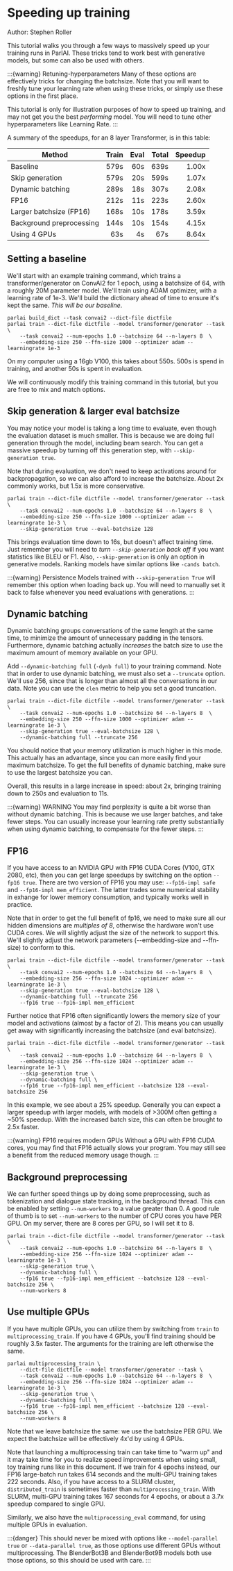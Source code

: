 # Speeding up training

Author: Stephen Roller

This tutorial walks you through a few ways to massively speed up your training
runs in ParlAI. These tricks tend to work best with generative models, but some
can also be used with others.

:::{warning} Retuning-hyperparameters
Many of these options are effectively tricks for changing the batchsize.
Note that you will want to freshly tune your learning rate when using
these tricks, or simply use these options in the first place.

This tutorial is only for illustration purposes of how to speed up training,
and may not get you the best _performing_ model. You will need to tune
other hyperparameters like Learning Rate.
:::

A summary of the speedups, for an 8 layer Transformer, is in this table:

| Method                   | Train | Eval | Total | Speedup |
| ------------------------ | ----: | ---: | ----: | ------: |
| Baseline                 |  579s |  60s |  639s |   1.00x |
| Skip generation          |  579s |  20s |  599s |   1.07x |
| Dynamic batching         |  289s |  18s |  307s |   2.08x |
| FP16                     |  212s |  11s |  223s |   2.60x |
| Larger batchsize (FP16)  |  168s |  10s |  178s |   3.59x |
| Background preprocessing |  144s |  10s |  154s |   4.15x |
| Using 4 GPUs             |   63s |   4s |   67s |   8.64x |

## Setting a baseline

We'll start with an example training command, which trains a
transformer/generator on ConvAI2 for 1 epoch, using a batchsize of 64, with a
roughly 20M parameter model. We'll train using ADAM optimizer, with a learning
rate of 1e-3. We'll build the dictionary ahead of time to ensure it's kept the
same. *This will be our baseline*.

    parlai build_dict --task convai2 --dict-file dictfile
    parlai train --dict-file dictfile --model transformer/generator --task \
        --task convai2 --num-epochs 1.0 --batchsize 64 --n-layers 8  \
        --embedding-size 250 --ffn-size 1000 --optimizer adam --learningrate 1e-3

On my computer using a 16gb V100, this takes about 550s. 500s is spend in training,
and another 50s is spent in evaluation.

We will continuously modify this training command in this tutorial, but you are
free to mix and match options.

## Skip generation & larger eval batchsize

You may notice your model is taking a long time to evaluate, even though the
evaluation dataset is much smaller. This is because we are doing full
generation through the model, including beam search. You can get a massive
speedup by turning off this generation step, with `--skip-generation true`.

Note that during evaluation, we don't need to keep activations around for
backpropagation, so we can also afford to increase the batchsize. About 2x
commonly works, but 1.5x is more conservative.

    parlai train --dict-file dictfile --model transformer/generator --task \
        --task convai2 --num-epochs 1.0 --batchsize 64 --n-layers 8  \
        --embedding-size 250 --ffn-size 1000 --optimizer adam --learningrate 1e-3 \
        --skip-generation true --eval-batchsize 128

This brings evaluation time down to 16s, but doesn't affect training time.  Just
remember you will need to _turn `--skip-generation` back off_ if you want
statistics like BLEU or F1. Also, `--skip-generation` is only an option in
generative models. Ranking models have similar options like `-cands batch`.

:::{warning} Persistence
Models trained with `--skip-generation True` will remember this option when
loading back up. You will need to manually set it back to false whenever you
need evaluations with generations.
:::

## Dynamic batching

Dynamic batching groups conversations of the same length at the same time, to
minimize the amount of unnecessary padding in the tensors. Furthermore, dynamic
batching actually _increases_ the batch size to use the maximum amount of
memory available on your GPU.

Add `--dynamic-batching full` (`-dynb full`) to your training command. Note
that in order to use dynamic batching, we must also set a `--truncate` option.
We'll use 256, since that is longer than almost all the conversations in our
data. Note you can use the `clen` metric to help you set a good truncation.

    parlai train --dict-file dictfile --model transformer/generator --task \
        --task convai2 --num-epochs 1.0 --batchsize 64 --n-layers 8  \
        --embedding-size 250 --ffn-size 1000 --optimizer adam --learningrate 1e-3 \
        --skip-generation true --eval-batchsize 128 \
        --dynamic-batching full --truncate 256

You should notice that your memory utilization is much higher in this mode.
This actually has an advantage, since you can more easily find your maximum
batchsize.  To get the full benefits of dynamic batching, make sure to use the
largest batchsize you can.

Overall, this results in a large increase in speed: about 2x, bringing training
down to 250s and evaluation to 11s.

:::{warning} WARNING
You may find perplexity is quite a bit worse than without dynamic
batching. This is because we use larger batches, and take fewer steps.  You can
usually increase your learning rate pretty substantially when using dynamic
batching, to compensate for the fewer steps.
:::

## FP16

If you have access to an NVIDIA GPU with FP16 CUDA Cores (V100, GTX 2080, etc),
then you can get large speedups by switching on the option `--fp16 true`. There
are two version of FP16 you may use: `--fp16-impl safe` and
`--fp16-impl mem_efficient`. The latter trades some numerical stability in exhange
for lower memory consumption, and typically works well in practice.

Note that in order to get the full benefit of fp16, we need to make sure all
our hidden dimensions are _multiples of 8_, otherwise the hardware won't use
CUDA cores. We will slightly adjust the size of the network to support this.
We'll slightly adjust the network parameters (--embedding-size and --ffn-size)
to conform to this.

    parlai train --dict-file dictfile --model transformer/generator --task \
        --task convai2 --num-epochs 1.0 --batchsize 64 --n-layers 8  \
        --embedding-size 256 --ffn-size 1024 --optimizer adam --learningrate 1e-3 \
        --skip-generation true --eval-batchsize 128 \
        --dynamic-batching full --truncate 256
        --fp16 true --fp16-impl mem_efficient

Further notice that FP16 often significantly lowers the memory size of your model
and activations (almost by a factor of 2). This means you can usually get away with
significantly increasing the batchsize (and eval batchsize).

    parlai train --dict-file dictfile --model transformer/generator --task \
        --task convai2 --num-epochs 1.0 --batchsize 64 --n-layers 8  \
        --embedding-size 256 --ffn-size 1024 --optimizer adam --learningrate 1e-3 \
        --skip-generation true \
        --dynamic-batching full \
        --fp16 true --fp16-impl mem_efficient --batchsize 128 --eval-batchsize 256

In this example, we see about a 25% speedup. Generally you can expect a larger
speedup with larger models, with models of >300M often getting a ~50% speedup.
With the increased batch size, this can often be brought to 2.5x faster.

:::{warning} FP16 requires modern GPUs
Without a GPU with FP16 CUDA cores, you may find that FP16 actually slows
your program. You may still see a benefit from the reduced memory usage though.
:::

## Background preprocessing

We can further speed things up by doing some preprocessing, such as
tokenization and dialogue state tracking, in the background thread. This can be
enabled by setting `--num-workers` to a value greater than 0. A good rule of
thumb is to set `--num-workers` to the number of CPU cores you have PER GPU.
On my server, there are 8 cores per GPU, so I will set it to 8.

    parlai train --dict-file dictfile --model transformer/generator --task \
        --task convai2 --num-epochs 1.0 --batchsize 64 --n-layers 8  \
        --embedding-size 256 --ffn-size 1024 --optimizer adam --learningrate 1e-3 \
        --skip-generation true \
        --dynamic-batching full \
        --fp16 true --fp16-impl mem_efficient --batchsize 128 --eval-batchsize 256 \
        --num-workers 8

## Use multiple GPUs

If you have multiple GPUs, you can utilize them by switching from `train` to
`multiprocessing_train`. If you have 4 GPUs, you'll find training should be
roughly 3.5x faster. The arguments for the training are left otherwise the same.

    parlai multiprocessing_train \
        --dict-file dictfile --model transformer/generator --task \
        --task convai2 --num-epochs 1.0 --batchsize 64 --n-layers 8  \
        --embedding-size 256 --ffn-size 1024 --optimizer adam --learningrate 1e-3 \
        --skip-generation true \
        --dynamic-batching full \
        --fp16 true --fp16-impl mem_efficient --batchsize 128 --eval-batchsize 256 \
        --num-workers 8

Note that we leave batchsize the same: we use the batchsize PER GPU. We expect
the batchsize will be effectively 4x'd by using 4 GPUs.

Note that launching a multiprocessing train can take time to "warm up" and it
may take time for you to realize speed improvements when using small, toy
training runs like in this document. If we train for 4 epochs instead, our FP16
large-batch run takes 614 seconds and the multi-GPU training takes 222 seconds.
Also, if you have access to a SLURM cluster, `distributed_train` is sometimes
faster than `multiprocessing_train`. With SLURM, multi-GPU training takes 167 seconds
for 4 epochs, or about a 3.7x speedup compared to single GPU.

Similarly, we also have the `multiprocessing_eval` command, for using multiple
GPUs in evaluation.

:::{danger}
This should never be mixed with options like `--model-parallel true`
or `--data-parallel true`, as those options use different GPUs without
multiprocessing.  The BlenderBot3B and BlenderBot9B models both use those
options, so this should be used with care.
:::
